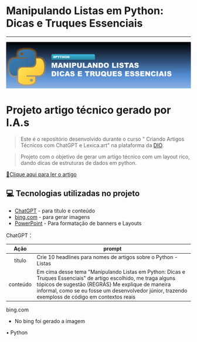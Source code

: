 # Manipulando Listas em Python: Dicas e Truques Essenciais
----------
<p align="center">
  <img 
    src=".github/assets/topo.png"
    width="1280"  
    heigth="320"
  />
</p>

# Projeto artigo técnico gerado por I.A.s


 > Este é o repositório desenvolvido durante o curso " Criando Artigos Técnicos com ChatGPT e Lexica.art" na plataforma da [DIO](https://dio.me).

> Projeto com o objetivo de gerar um artigo técnico com um layout rico, dando dicas de estruturas de dados em python.

<a href="https://www.dio.me/articles/manipulando-listas-em-python-dicas-e-truques-essenciais" title="View PDF now"> 📕Clique aqui para ler o artigo</a>


## 💻 Tecnologias utilizadas no projeto

- [ChatGPT](https://chat.openai.com/) - para título e conteúdo
- [bing.com](https://www.bing.com/) - para gerar imagens
- [PowerPoint](https://www.microsoft.com/en/microsoft-365/powerpoint) - Para formatação de banners e Layouts

ChatGPT：

|   Ação   | prompt                                                                                                                                                                                                                                                                         |
| :------: | ------------------------------------------------------------------------------------------------------------------------------------------------------------------------------------------------------------------------------------------------------------------------------ |
|  título  | Crie 10 headlines para nomes de artigos sobre o Python - Listas                                                                                                                                                                                                    |
| conteúdo | Em cima desse tema "Manipulando Listas em Python: Dicas e Truques Essenciais" de artigo escolhido, me traga alguns tópicos de sugestão {REGRAS} Me explique de maneira informal, como se eu fosse um desenvolvedor júnior, trazendo exemploss de código em contextos reais |


bing.com
- No bing foi gerado a imagem

• Python

